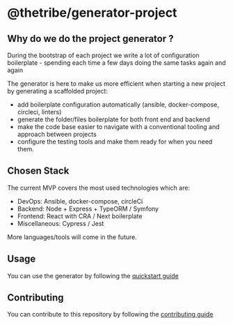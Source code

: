 # @thetribe/generator-project

## Why do we do the project generator ?

During the bootstrap of each project we write a lot of configuration boilerplate - spending each time a few days doing the same tasks again and again

The generator is here to make us more efficient when starting a new project by generating a scaffolded project:

* add boilerplate configuration automatically (ansible, docker-compose, circleci, linters)
* generate the folder/files boilerplate for both front end and backend
* make the code base easier to navigate with a conventional tooling and approach between projects
* configure the testing tools and make them ready for when you need them.

## Chosen Stack

The current MVP covers the most used technologies which are:
* DevOps: Ansible, docker-compose, circleCi
* Backend: Node + Express + TypeORM / Symfony
* Frontend: React with CRA / Next boilerplate
* Miscellaneous: Cypress / Jest

More languages/tools will come in the future.

## Usage

You can use the generator by following the [quickstart guide](doc/QUICKSTART.md)

## Contributing

You can contribute to this repository by following the [contributing guide](CONTRIBUTING.md)

